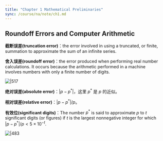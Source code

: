 ```yaml
---
title: "Chapter 1 Mathematical Preliminaries"
sync: /course/na/note/ch1.md
---
```


## Roundoff Errors and Computer Arithmetic

**截断误差(truncation error)**：the error involved in using a truncated, or finite, summation to approximate the sum of an infinite series.

**舍入误差(roundoff error)**：the error produced when performing real number calculations. It occurs because the arithmetic performed in a machine involves numbers with only a finite number of digits.

![|517](https://static.memset0.cn/img/v6/2024/09/10/6f5prldK.png)

**绝对误差(absolute error)**：$|p-p^{\ast}|$，这里 $p^{\ast}$ 是 $p$ 的近似。

**相对误差(relative error)**：$|p-p^{\ast}|/p$。

**有效位(significant digits)**：The number $p^{\ast}$ is said to approximate $p$ to $t$ significant digits (or figures) if $t$ is the largest nonnegative integer for which $|p-p^{\ast}|/p <5\times 10^{-t}$.

![|483](https://static.memset0.cn/img/v6/2024/09/10/kmwn0O8i.png)
